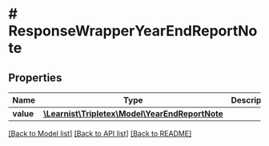 # # ResponseWrapperYearEndReportNote

## Properties

Name | Type | Description | Notes
------------ | ------------- | ------------- | -------------
**value** | [**\Learnist\Tripletex\Model\YearEndReportNote**](YearEndReportNote.md) |  | [optional]

[[Back to Model list]](../../README.md#models) [[Back to API list]](../../README.md#endpoints) [[Back to README]](../../README.md)
